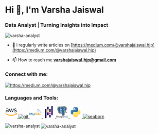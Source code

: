 <h1 align="left">Hi 👋, I'm Varsha Jaiswal</h1>
<h3 align="left">Data Analyst | Turning Insights into Impact</h3>

<p align="left"> <img src="https://komarev.com/ghpvc/?username=varsha-analyst&label=Profile%20views&color=0e75b6&style=flat" alt="varsha-analyst" /> </p>


- 📝 I regularly write articles on [https://medium.com/@varshajaiswal.hjp](https://medium.com/@varshajaiswal.hjp)

- 📫 How to reach me **varshajaiswal.hjp@gmail.com**

<h3 align="left">Connect with me:</h3>
<p align="left">
<a href="https://linkedin.com/in/https://medium.com/@varshajaiswal.hjp" target="blank"><img align="center" src="https://raw.githubusercontent.com/rahuldkjain/github-profile-readme-generator/master/src/images/icons/Social/linked-in-alt.svg" alt="https://medium.com/@varshajaiswal.hjp" height="30" width="40" /></a>
</p>

<h3 align="left">Languages and Tools:</h3>
<p align="left"> <a href="https://aws.amazon.com" target="_blank" rel="noreferrer"> <img src="https://raw.githubusercontent.com/devicons/devicon/master/icons/amazonwebservices/amazonwebservices-original-wordmark.svg" alt="aws" width="40" height="40"/> </a> <a href="https://git-scm.com/" target="_blank" rel="noreferrer"> <img src="https://www.vectorlogo.zone/logos/git-scm/git-scm-icon.svg" alt="git" width="40" height="40"/> </a> <a href="https://www.mysql.com/" target="_blank" rel="noreferrer"> <img src="https://raw.githubusercontent.com/devicons/devicon/master/icons/mysql/mysql-original-wordmark.svg" alt="mysql" width="40" height="40"/> </a> <a href="https://pandas.pydata.org/" target="_blank" rel="noreferrer"> <img src="https://raw.githubusercontent.com/devicons/devicon/2ae2a900d2f041da66e950e4d48052658d850630/icons/pandas/pandas-original.svg" alt="pandas" width="40" height="40"/> </a> <a href="https://www.postgresql.org" target="_blank" rel="noreferrer"> <img src="https://raw.githubusercontent.com/devicons/devicon/master/icons/postgresql/postgresql-original-wordmark.svg" alt="postgresql" width="40" height="40"/> </a> <a href="https://www.python.org" target="_blank" rel="noreferrer"> <img src="https://raw.githubusercontent.com/devicons/devicon/master/icons/python/python-original.svg" alt="python" width="40" height="40"/> </a> <a href="https://seaborn.pydata.org/" target="_blank" rel="noreferrer"> <img src="https://seaborn.pydata.org/_images/logo-mark-lightbg.svg" alt="seaborn" width="40" height="40"/> </a> </p>

<p><img align="left" src="https://github-readme-stats.vercel.app/api/top-langs?username=varsha-analyst&show_icons=true&locale=en&layout=compact" alt="varsha-analyst" /></p>

<p>&nbsp;<img align="center" src="https://github-readme-stats.vercel.app/api?username=varsha-analyst&show_icons=true&locale=en" alt="varsha-analyst" /></p>
